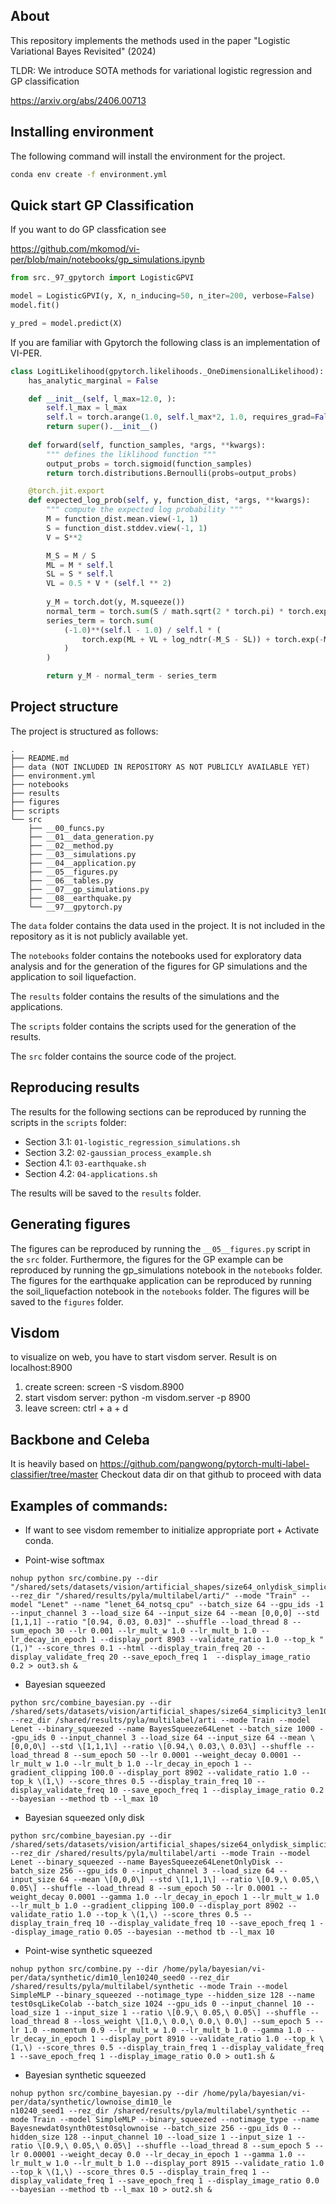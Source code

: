 ## About

This repository implements the methods used in the paper "Logistic Variational Bayes Revisited" (2024)

TLDR: We introduce SOTA methods for variational logistic regression and GP classification

https://arxiv.org/abs/2406.00713

## Installing environment

The following command will install the environment for the project.

```bash
conda env create -f environment.yml
```


## Quick start GP Classification

If you want to do GP classfication see

https://github.com/mkomod/vi-per/blob/main/notebooks/gp_simulations.ipynb

```python
from src._97_gpytorch import LogisticGPVI

model = LogisticGPVI(y, X, n_inducing=50, n_iter=200, verbose=False)
model.fit()

y_pred = model.predict(X)
```

If you are familiar with Gpytorch the following class is an implementation of VI-PER.

```python
class LogitLikelihood(gpytorch.likelihoods._OneDimensionalLikelihood):
    has_analytic_marginal = False

    def __init__(self, l_max=12.0, ):
        self.l_max = l_max
        self.l = torch.arange(1.0, self.l_max*2, 1.0, requires_grad=False)
        return super().__init__()
 
    def forward(self, function_samples, *args, **kwargs):
        """ defines the liklihood function """
        output_probs = torch.sigmoid(function_samples)
        return torch.distributions.Bernoulli(probs=output_probs)

    @torch.jit.export
    def expected_log_prob(self, y, function_dist, *args, **kwargs):
        """ compute the expected log probability """
        M = function_dist.mean.view(-1, 1)
        S = function_dist.stddev.view(-1, 1)
        V = S**2

        M_S = M / S
        ML = M * self.l
        SL = S * self.l
        VL = 0.5 * V * (self.l ** 2)
        
        y_M = torch.dot(y, M.squeeze())
        normal_term = torch.sum(S / math.sqrt(2 * torch.pi) * torch.exp(-0.5 * M**2 / V) + M * ndtr(M_S))
        series_term = torch.sum(
            (-1.0)**(self.l - 1.0) / self.l * (
                torch.exp(ML + VL + log_ndtr(-M_S - SL)) + torch.exp(-ML + VL + log_ndtr(M_S - SL))
            )
        )

        return y_M - normal_term - series_term
```



## Project structure

The project is structured as follows:

```
.
├── README.md
├── data (NOT INCLUDED IN REPOSITORY AS NOT PUBLICLY AVAILABLE YET) 
├── environment.yml
├── notebooks
├── results
├── figures
├── scripts
└── src
    ├── __00_funcs.py
    ├── __01__data_generation.py
    ├── __02__method.py
    ├── __03__simulations.py
    ├── __04__application.py
    ├── __05__figures.py
    ├── __06__tables.py
    ├── __07__gp_simulations.py
    ├── __08__earthquake.py
    └── __97__gpytorch.py
```

The `data` folder contains the data used in the project. It is not included in the repository as it is not publicly available yet.

The `notebooks` folder contains the notebooks used for exploratory data analysis and for the generation of the figures for GP simulations and the application to soil liquefaction.

The `results` folder contains the results of the simulations and the applications.

The `scripts` folder contains the scripts used for the generation of the results.

The `src` folder contains the source code of the project.


## Reproducing results

The results for the following sections can be reproduced by running the scripts in the `scripts` folder:

- Section 3.1: `01-logistic_regression_simulations.sh`
- Section 3.2: `02-gaussian_process_example.sh`
- Section 4.1: `03-earthquake.sh`
- Section 4.2: `04-applications.sh`

The results will be saved to the `results` folder.

## Generating figures

The figures can be reproduced by running the `__05__figures.py` script in the `src` folder. Furthermore, the figures for the GP example can be reproduced by running the gp_simulations notebook in the `notebooks` folder. The figures for the earthquake application can be reproduced by running the soil_liquefaction notebook in the `notebooks` folder. The figures will be saved to the `figures` folder.

## Visdom
to visualize on web, you have to start visdom server. Result is on localhost:8900
1. create screen: 
   screen -S visdom.8900
2. start visdom server:
   python -m visdom.server -p 8900
3. leave screen: 
   ctrl + a + d

## Backbone and Celeba
It is heavily based on https://github.com/pangwong/pytorch-multi-label-classifier/tree/master
Checkout data dir on that github to proceed with data

## Examples of commands:

- If want to see visdom remember to initialize appropriate port + Activate conda.

- Point-wise softmax
```
nohup python src/combine.py --dir "/shared/sets/datasets/vision/artificial_shapes/size64_onlydisk_simplicity2_len10240_cbF_cfT_noF" --rez_dir "/shared/results/pyla/multilabel/arti/" --mode "Train" --model "Lenet" --name "lenet_64_notsq_cpu" --batch_size 64 --gpu_ids -1 --input_channel 3 --load_size 64 --input_size 64 --mean [0,0,0] --std [1,1,1] --ratio "[0.94, 0.03, 0.03]" --shuffle --load_thread 8 --sum_epoch 30 --lr 0.001 --lr_mult_w 1.0 --lr_mult_b 1.0 --lr_decay_in_epoch 1 --display_port 8903 --validate_ratio 1.0 --top_k "(1,)" --score_thres 0.1 --html --display_train_freq 20 --display_validate_freq 20 --save_epoch_freq 1  --display_image_ratio 0.2 > out3.sh &
```

- Bayesian squeezed
```
python src/combine_bayesian.py --dir /shared/sets/datasets/vision/artificial_shapes/size64_simplicity3_len10240_cbF_cfT_noF --rez_dir /shared/results/pyla/multilabel/arti --mode Train --model Lenet --binary_squeezed --name BayesSqueeze64Lenet --batch_size 1000 --gpu_ids 0 --input_channel 3 --load_size 64 --input_size 64 --mean \[0,0,0\] --std \[1,1,1\] --ratio \[0.94,\ 0.03,\ 0.03\] --shuffle --load_thread 8 --sum_epoch 50 --lr 0.0001 --weight_decay 0.0001 --lr_mult_w 1.0 --lr_mult_b 1.0 --lr_decay_in_epoch 1 --gradient_clipping 100.0 --display_port 8902 --validate_ratio 1.0 --top_k \(1,\) --score_thres 0.5 --display_train_freq 10 --display_validate_freq 10 --save_epoch_freq 1 --display_image_ratio 0.2 --bayesian --method tb --l_max 10
```

- Bayesian squeezed only disk
```
python src/combine_bayesian.py --dir /shared/sets/datasets/vision/artificial_shapes/size64_onlydisk_simplicity3_len10240_cbF_cfT_noF --rez_dir /shared/results/pyla/multilabel/arti --mode Train --model Lenet --binary_squeezed --name BayesSqueeze64LenetOnlyDisk --batch_size 256 --gpu_ids 0 --input_channel 3 --load_size 64 --input_size 64 --mean \[0,0,0\] --std \[1,1,1\] --ratio \[0.9,\ 0.05,\ 0.05\] --shuffle --load_thread 8 --sum_epoch 50 --lr 0.0001 --weight_decay 0.0001 --gamma 1.0 --lr_decay_in_epoch 1 --lr_mult_w 1.0 --lr_mult_b 1.0 --gradient_clipping 100.0 --display_port 8902 --validate_ratio 1.0 --top_k \(1,\) --score_thres 0.5 --display_train_freq 10 --display_validate_freq 10 --save_epoch_freq 1 --display_image_ratio 0.05 --bayesian --method tb --l_max 10
```

- Point-wise synthetic squeezed
```
nohup python src/combine.py --dir /home/pyla/bayesian/vi-per/data/synthetic/dim10_len10240_seed0 --rez_dir /shared/results/pyla/multilabel/synthetic --mode Train --model SimpleMLP --binary_squeezed --notimage_type --hidden_size 128 --name test0sqLikeColab --batch_size 1024 --gpu_ids 0 --input_channel 10 --load_size 1 --input_size 1 --ratio \[0.9,\ 0.05,\ 0.05\] --shuffle --load_thread 8 --loss_weight \[1.0,\ 0.0,\ 0.0,\ 0.0\] --sum_epoch 5 --lr 1.0 --momentum 0.9 --lr_mult_w 1.0 --lr_mult_b 1.0 --gamma 1.0 --lr_decay_in_epoch 1 --display_port 8910 --validate_ratio 1.0 --top_k \(1,\) --score_thres 0.5 --display_train_freq 1 --display_validate_freq 1 --save_epoch_freq 1 --display_image_ratio 0.0 > out1.sh &
```

- Bayesian synthetic squeezed
```
nohup python src/combine_bayesian.py --dir /home/pyla/bayesian/vi-per/data/synthetic/lownoise_dim10_le
n10240_seed1 --rez_dir /shared/results/pyla/multilabel/synthetic --mode Train --model SimpleMLP --binary_squeezed --notimage_type --name Bayesnewdat0synth0test0sqlownoise --batch_size 256 --gpu_ids 0 --hidden_size 128 --input_channel 10 --load_size 1 --input_size 1 --ratio \[0.9,\ 0.05,\ 0.05\] --shuffle --load_thread 8 --sum_epoch 5 --lr 0.00001 --weight_decay 0.0 --lr_decay_in_epoch 1 --gamma 1.0 --lr_mult_w 1.0 --lr_mult_b 1.0 --display_port 8915 --validate_ratio 1.0 --top_k \(1,\) --score_thres 0.5 --display_train_freq 1 --display_validate_freq 1 --save_epoch_freq 1 --display_image_ratio 0.0 --bayesian --method tb --l_max 10 > out2.sh &
```
